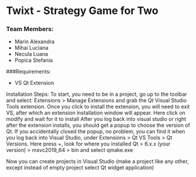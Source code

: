 # Twixt - Strategy Game for Two
### Team Members:
- Marin Alexandra
- Mihai Luciana
- Necula Luana
- Popica Stefania

###Requirements:
- VS Qt Extension

Installation Steps:
To start, you need to be in a project, go up to the toolbar and select:
Extensions > Manage Extensions and grab the Qt Visual Studio Tools extension.
Once you click to install the extension, you will need to exit VS, after which an extension installation window will appear. Here click on modify and wait for it to install
After you log back into visual studio or right after the extension installs, you should get a popup to choose the version of Qt. If you accidentally closed the popup, no problem, you can find it when you log back into Visual Studio, under Extensions > Qt VS Tools > Qt Versions.
Here press +, look for where you installed Qt > 6.x.x (your version) > msvc2019_64 > bin and select qmake.exe

Now you can create projects in Visual Studio (make a project like any other, except instead of empty project select Qt widget application)
